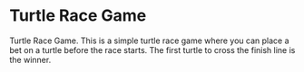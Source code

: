 # Turtle Race Game
 Turtle Race Game. This is a simple turtle race game where you can place a bet on a turtle before the race starts. The first turtle to cross the finish line is the winner.

